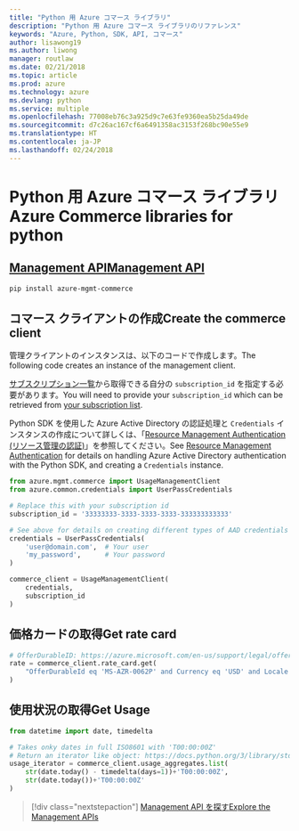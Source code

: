 ```yaml
---
title: "Python 用 Azure コマース ライブラリ"
description: "Python 用 Azure コマース ライブラリのリファレンス"
keywords: "Azure, Python, SDK, API, コマース"
author: lisawong19
ms.author: liwong
manager: routlaw
ms.date: 02/21/2018
ms.topic: article
ms.prod: azure
ms.technology: azure
ms.devlang: python
ms.service: multiple
ms.openlocfilehash: 77008eb76c3a925d9c7e63fe9360ea5b25da49de
ms.sourcegitcommit: d7c26ac167cf6a6491358ac3153f268bc90e55e9
ms.translationtype: HT
ms.contentlocale: ja-JP
ms.lasthandoff: 02/24/2018
---
```

# <a name="azure-commerce-libraries-for-python"></a><span data-ttu-id="664af-104">Python 用 Azure コマース ライブラリ</span><span class="sxs-lookup"><span data-stu-id="664af-104">Azure Commerce libraries for python</span></span>

## <a name="management-apipythonapioverviewazurecommercemanagement"></a>[<span data-ttu-id="664af-105">Management API</span><span class="sxs-lookup"><span data-stu-id="664af-105">Management API</span></span>](/python/api/overview/azure/commerce/management)

```bash
pip install azure-mgmt-commerce
```
## <a name="create-the-commerce-client"></a><span data-ttu-id="664af-106">コマース クライアントの作成</span><span class="sxs-lookup"><span data-stu-id="664af-106">Create the commerce client</span></span>

<span data-ttu-id="664af-107">管理クライアントのインスタンスは、以下のコードで作成します。</span><span class="sxs-lookup"><span data-stu-id="664af-107">The following code creates an instance of the management client.</span></span>

<span data-ttu-id="664af-108">[サブスクリプション一覧](https://manage.windowsazure.com/#Workspaces/AdminTasks/SubscriptionMapping)から取得できる自分の ``subscription_id`` を指定する必要があります。</span><span class="sxs-lookup"><span data-stu-id="664af-108">You will need to provide your ``subscription_id`` which can be retrieved from [your subscription list](https://manage.windowsazure.com/#Workspaces/AdminTasks/SubscriptionMapping).</span></span>

<span data-ttu-id="664af-109">Python SDK を使用した Azure Active Directory の認証処理と ``Credentials`` インスタンスの作成について詳しくは、「[Resource Management Authentication (リソース管理の認証)](/python/azure/python-sdk-azure-authenticate)」を参照してください。</span><span class="sxs-lookup"><span data-stu-id="664af-109">See [Resource Management Authentication](/python/azure/python-sdk-azure-authenticate) for details on handling Azure Active Directory authentication with the Python SDK, and creating a ``Credentials`` instance.</span></span>

```python
from azure.mgmt.commerce import UsageManagementClient
from azure.common.credentials import UserPassCredentials

# Replace this with your subscription id
subscription_id = '33333333-3333-3333-3333-333333333333'

# See above for details on creating different types of AAD credentials
credentials = UserPassCredentials(
    'user@domain.com',  # Your user
    'my_password',      # Your password
)

commerce_client = UsageManagementClient(
    credentials,
    subscription_id
)
``` 

## <a name="get-rate-card"></a><span data-ttu-id="664af-110">価格カードの取得</span><span class="sxs-lookup"><span data-stu-id="664af-110">Get rate card</span></span>

```python
# OfferDurableID: https://azure.microsoft.com/en-us/support/legal/offer-details/
rate = commerce_client.rate_card.get(
    "OfferDurableId eq 'MS-AZR-0062P' and Currency eq 'USD' and Locale eq 'en-US' and RegionInfo eq 'US'"
)
```

## <a name="get-usage"></a><span data-ttu-id="664af-111">使用状況の取得</span><span class="sxs-lookup"><span data-stu-id="664af-111">Get Usage</span></span>

```python
from datetime import date, timedelta

# Takes onky dates in full ISO8601 with 'T00:00:00Z'
# Return an iterator like object: https://docs.python.org/3/library/stdtypes.html#iterator-types
usage_iterator = commerce_client.usage_aggregates.list(
    str(date.today() - timedelta(days=1))+'T00:00:00Z',
    str(date.today())+'T00:00:00Z'
)
```

> [!div class="nextstepaction"]
> [<span data-ttu-id="664af-112">Management API を探す</span><span class="sxs-lookup"><span data-stu-id="664af-112">Explore the Management APIs</span></span>](/python/api/overview/azure/commerce/management)
